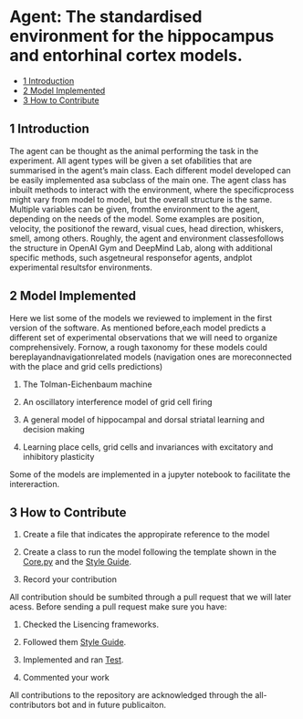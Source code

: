 # Agent: The standardised environment for the hippocampus and entorhinal cortex models.


* [1 Introduction](#1-Introduction)
* [2 Model Implemented  ](#2-ModelImplemented )
* [3 How to Contribute](#5-HowtoContribute)

## 1 Introduction

The agent can be thought as the animal performing the task in the experiment.  All agent types will be given a set ofabilities that are summarised in the agent’s main class.  Each different model developed can be easily implemented asa subclass of the main one.  The agent class has inbuilt methods to interact with the environment, where the specificprocess might vary from model to model, but the overall structure is the same.  Multiple variables can be given, fromthe environment to the agent, depending on the needs of the model. Some examples are position, velocity, the positionof the reward, visual cues, head direction, whiskers, smell, among others.  Roughly, the agent and environment classesfollows the structure in OpenAI Gym and DeepMind Lab, along with additional specific methods, such asgetneural responsefor agents, andplot experimental resultsfor environments.


## 2 Model Implemented 

Here we list some of the models we reviewed to implement in the first version of the software.  As mentioned before,each model predicts a different set of experimental observations that we will need to organize comprehensively.  Fornow, a rough taxonomy for these models could bereplayandnavigationrelated models (navigation ones are moreconnected with the place and grid cells predictions)

  1. The Tolman-Eichenbaum machine 
  
  2. An oscillatory interference model of grid cell firing 
  
  3. A general model of hippocampal and dorsal striatal learning and decision making 

  4. Learning place cells, grid cells and invariances with excitatory and inhibitory plasticity

Some of the models are implemented in a jupyter notebook to facilitate the intereraction.

## 3 How to Contribute

  1. Create a file that indicates the appropirate reference to the model

  2. Create a class to run the model following the template shown in the [Core.py](https://github.com/ClementineDomine/EHC_model_comparison/blob/main/models/core.py) and the [Style Guide](https://github.com/ClementineDomine/EHC_model_comparison/tree/main/Documents).
  
  3. Record your contribution

All contribution should be sumbited through a pull request that we will later acess. 
Before sending a pull request make sure you have:
1. Checked the Lisencing frameworks. 

3. Followed them [Style Guide](https://github.com/ClementineDomine/EHC_model_comparison/tree/main/Documents).

4. Implemented and ran [Test](https://github.com/ClementineDomine/EHC_model_comparison/tree/main/sehec/test).


6. Commented your work 

    
    
All contributions to the repository are acknowledged through the all-contributors bot and in future publicaiton.


